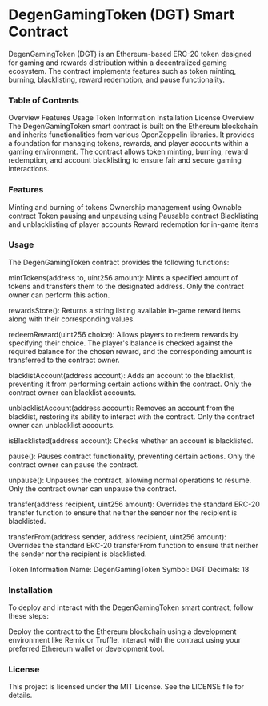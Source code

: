 # DegenGamingToken (DGT) Smart Contract
DegenGamingToken (DGT) is an Ethereum-based ERC-20 token designed for gaming and rewards distribution within a decentralized gaming ecosystem. The contract implements features such as token minting, burning, blacklisting, reward redemption, and pause functionality.

### Table of Contents
Overview
Features
Usage
Token Information
Installation
License
Overview
The DegenGamingToken smart contract is built on the Ethereum blockchain and inherits functionalities from various OpenZeppelin libraries. It provides a foundation for managing tokens, rewards, and player accounts within a gaming environment. The contract allows token minting, burning, reward redemption, and account blacklisting to ensure fair and secure gaming interactions.

### Features
Minting and burning of tokens
Ownership management using Ownable contract
Token pausing and unpausing using Pausable contract
Blacklisting and unblacklisting of player accounts
Reward redemption for in-game items
### Usage
The DegenGamingToken contract provides the following functions:

mintTokens(address to, uint256 amount): Mints a specified amount of tokens and transfers them to the designated address. Only the contract owner can perform this action.

rewardsStore(): Returns a string listing available in-game reward items along with their corresponding values.

redeemReward(uint256 choice): Allows players to redeem rewards by specifying their choice. The player's balance is checked against the required balance for the chosen reward, and the corresponding amount is transferred to the contract owner.

blacklistAccount(address account): Adds an account to the blacklist, preventing it from performing certain actions within the contract. Only the contract owner can blacklist accounts.

unblacklistAccount(address account): Removes an account from the blacklist, restoring its ability to interact with the contract. Only the contract owner can unblacklist accounts.

isBlacklisted(address account): Checks whether an account is blacklisted.

pause(): Pauses contract functionality, preventing certain actions. Only the contract owner can pause the contract.

unpause(): Unpauses the contract, allowing normal operations to resume. Only the contract owner can unpause the contract.

transfer(address recipient, uint256 amount): Overrides the standard ERC-20 transfer function to ensure that neither the sender nor the recipient is blacklisted.

transferFrom(address sender, address recipient, uint256 amount): Overrides the standard ERC-20 transferFrom function to ensure that neither the sender nor the recipient is blacklisted.

Token Information
Name: DegenGamingToken
Symbol: DGT
Decimals: 18
### Installation
To deploy and interact with the DegenGamingToken smart contract, follow these steps:

Deploy the contract to the Ethereum blockchain using a development environment like Remix or Truffle.
Interact with the contract using your preferred Ethereum wallet or development tool.
### License
This project is licensed under the MIT License. See the LICENSE file for details.

